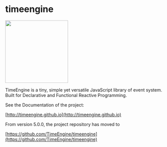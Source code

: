 # timeengine

<img src="http://timeengine.github.io/images/timeengine-logo.svg" width="200">


TimeEngine is a tiny, simple yet versatile JavaScript library of event system. Built for Declarative and Functional Reactive Programming.

See the Documentation of the project:

[http://timeengine.github.io](http://timeengine.github.io)

From version 5.0.0, the project repository has moved to

[https://github.com/TimeEngine/timeengine](https://github.com/TimeEngine/timeengine)

